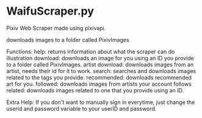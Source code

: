 # WaifuScraper.py
Pixiv Web Scraper made using pixivapi. 



downloads images to a folder called PixivImages



Functions:
help: returns information about what the scraper can do
illustration download: downloads an image for you using an ID you provide to a folder called PixivImages.
artist download: downloads images from an artist, needs their id for it to work.
search: searches and downloads images related to the tags you provide. 
recommended: downloads recommended art for you.
followed: downloads images from artists your account follows
related: downloads images related to one that you provide using an ID.

Extra Help:
If you don't want to manually sign in everytime, just change the userid and password variable to your userID and password.
